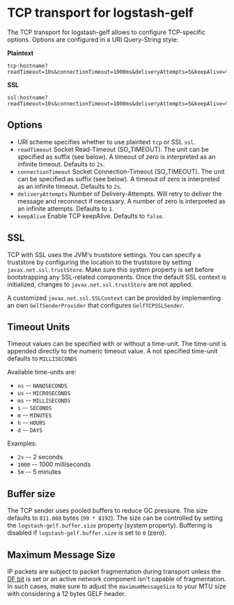 # TCP transport for logstash-gelf 


The TCP transport for logstash-gelf allows to configure TCP-specific options. Options are configured in a URI Query-String style:

**Plaintext**

    tcp:hostname?readTimeout=10s&connectionTimeout=1000ms&deliveryAttempts=5&keepAlive=true

**SSL**

    ssl:hostname?readTimeout=10s&connectionTimeout=1000ms&deliveryAttempts=5&keepAlive=true

## Options

* URI scheme specifies whether to use plaintext `tcp` or SSL `ssl`. 
* `readTimeout` Socket Read-Timeout (SO_TIMEOUT). The unit can be specified as suffix (see below). A timeout of zero is interpreted as an infinite timeout. Defaults to `2s`. 
* `connectionTimeout` Socket Connection-Timeout (SO_TIMEOUT). The unit can be specified as suffix (see below). A timeout of zero is interpreted as an infinite timeout. Defaults to `2s`.
* `deliveryAttempts` Number of Delivery-Attempts. Will retry to deliver the message and reconnect if necessary. A number of zero is interpreted as an infinite attempts. Defaults to `1`.   
* `keepAlive` Enable TCP keepAlive. Defaults to `false`.   

## SSL

TCP with SSL uses the JVM's truststore settings. You can specify a truststore by configuring the location to the truststore by setting `javax.net.ssl.trustStore`. Make sure this system property is set before bootstrapping any SSL-related components. Once the default SSL context is initialized, changes to `javax.net.ssl.trustStore` are not applied.
  
A customized `javax.net.ssl.SSLContext` can be provided by implementing an own `GelfSenderProvider` that configures `GelfTCPSSLSender`.

## Timeout Units

Timeout values can be specified with or without a time-unit. The time-unit is appended directly to the numeric timeout value. 
A not specified time-unit defaults to `MILLISECONDS`

Available time-units are:

* `ns` -- `NANOSECONDS`
* `us` -- `MICROSECONDS`
* `ms` -- `MILLISECONDS`
* `s` -- `SECONDS`
* `m` -- `MINUTES`
* `h` -- `HOURS`
* `d` -- `DAYS`


Examples:

* `2s` -- 2 seconds
* `1000` -- 1000 milliseconds
* `5m` -- 5 minutes

## Buffer size

The TCP sender uses pooled buffers to reduce GC pressure. The size defaults to `811.008` bytes (`99 * 8192`). The size can be controlled by setting the `logstash-gelf.buffer.size` property (system property). Buffering is disabled if `logstash-gelf.buffer.size` is set to `0` (zero). 

## Maximum Message Size

IP packets are subject to packet fragmentation during transport unless the [DF bit](https://tools.ietf.org/html/rfc4459) is set or an active network component isn't capable of fragmentation. In such cases, make sure to adjust the `maximumMessageSize` to your MTU size with considering a 12 bytes GELF header.  

